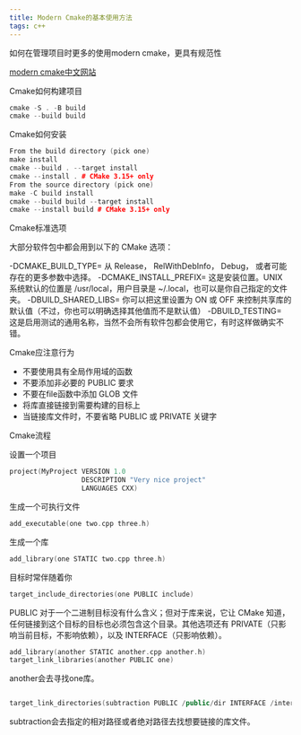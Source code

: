 ```yaml
---
title: Modern Cmake的基本使用方法
tags: c++
---
```


如何在管理项目时更多的使用modern cmake，更具有规范性

<!--more-->
[modern cmake中文网站](https://modern-cmake-cn.github.io/Modern-CMake-zh_CN/chapters/intro/running.html)

Cmake如何构建项目
```c++
cmake -S . -B build
cmake --build build
```

Cmake如何安装
```c++
From the build directory (pick one)
make install
cmake --build . --target install
cmake --install . # CMake 3.15+ only
From the source directory (pick one)
make -C build install
cmake --build build --target install
cmake --install build # CMake 3.15+ only
```

Cmake标准选项

大部分软件包中都会用到以下的 CMake 选项：

-DCMAKE_BUILD_TYPE= 从 Release， RelWithDebInfo， Debug， 或者可能存在的更多参数中选择。
-DCMAKE_INSTALL_PREFIX= 这是安装位置。UNIX 系统默认的位置是 /usr/local，用户目录是 ~/.local，也可以是你自己指定的文件夹。
-DBUILD_SHARED_LIBS= 你可以把这里设置为 ON 或 OFF 来控制共享库的默认值（不过，你也可以明确选择其他值而不是默认值）
-DBUILD_TESTING= 这是启用测试的通用名称，当然不会所有软件包都会使用它，有时这样做确实不错。

Cmake应注意行为

- 不要使用具有全局作用域的函数
- 不要添加非必要的 PUBLIC 要求
- 不要在file函数中添加 GLOB 文件
- 将库直接链接到需要构建的目标上
- 当链接库文件时，不要省略 PUBLIC 或 PRIVATE 关键字

Cmake流程

设置一个项目

```c++
project(MyProject VERSION 1.0
                  DESCRIPTION "Very nice project"
                  LANGUAGES CXX)
```

生成一个可执行文件
```c++
add_executable(one two.cpp three.h)
```

生成一个库
```c++
add_library(one STATIC two.cpp three.h)
```

目标时常伴随着你
```c++
target_include_directories(one PUBLIC include)
```
PUBLIC 对于一个二进制目标没有什么含义；但对于库来说，它让 CMake 知道，任何链接到这个目标的目标也必须包含这个目录。其他选项还有 PRIVATE（只影响当前目标，不影响依赖），以及 INTERFACE（只影响依赖）。
```c++
add_library(another STATIC another.cpp another.h)
target_link_libraries(another PUBLIC one)
```
another会去寻找one库。

```c++

target_link_directories(subtraction PUBLIC /public/dir INTERFACE /interface/dir)
```
subtraction会去指定的相对路径或者绝对路径去找想要链接的库文件。





